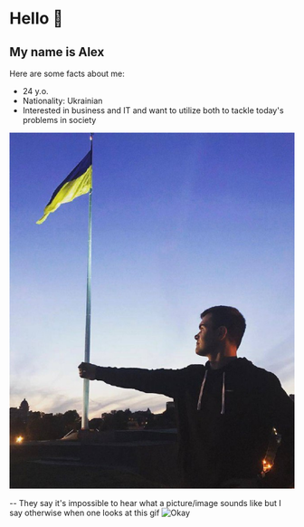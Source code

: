 # Hello 👋

## My name is Alex

Here are some facts about me:

- 24 y.o.
- Nationality: Ukrainian
- Interested in business and IT and want to utilize both to tackle today's problems in society

![My image](./images/instapic.jpg)

-- They say it's impossible to hear what a picture/image sounds like but I say otherwise when one looks at this gif
![Okay](https://media.tenor.com/ma33IKUhrKcAAAAC/ok-okay.gif)
